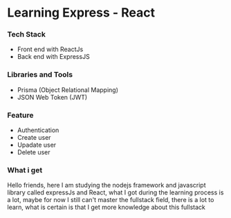 # Learning Express - React 

### Tech Stack
- Front end with ReactJs 
- Back end with ExpressJS

### Libraries and Tools
- Prisma (Object Relational Mapping)
- JSON Web Token (JWT)

### Feature 
- Authentication 
- Create user
- Upadate user
- Delete user

### What i get
  
Hello friends, here I am studying the nodejs framework and javascript library called expressJs and React, what I got during the learning process is a lot, maybe for now I still can't master the fullstack field, there is a lot to learn, what is certain is that I get more knowledge about this fullstack
